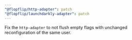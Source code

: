 ```yaml
---
"@flopflip/http-adapter": patch
"@flopflip/launchdarkly-adapter": patch
---
```


Fix the `http-adapter` to not flush empty flags with unchanged reconfiguration of the same user.
